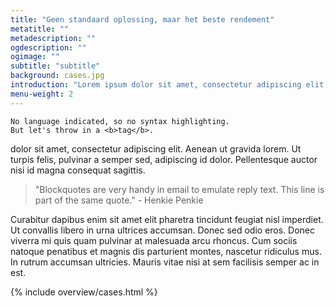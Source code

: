 ```yaml
---
title: "Geen standaard oplossing, maar het beste rendement"
metatitle: ""
metadescription: ""
ogdescription: ""
ogimage: ""
subtitle: "subtitle"
background: cases.jpg
introduction: "Lorem ipsum dolor sit amet, consectetur adipiscing elit. Donec a diam lectus. Sed sit amet ipsum mauris. Maecenas congue ligula ac quam viverra nec consectetur ante hendrerit. Donec et mollis dolor. Praesent et diam eget libero egestas mattis sit amet vitae augue. Nam tincidunt congue enim, ut porta lorem lacinia consectetur. Donec ut libero sed arcu vehicula ultricies a non tortor. Lorem ipsum"
menu-weight: 2
---
```


```
No language indicated, so no syntax highlighting.
But let's throw in a <b>tag</b>.
```

dolor sit amet, consectetur adipiscing elit. Aenean ut gravida lorem. Ut turpis felis, pulvinar a semper sed, adipiscing id dolor. Pellentesque auctor nisi id magna consequat sagittis.

> "Blockquotes are very handy in email to emulate reply text.
> This line is part of the same quote." - Henkie Penkie

Curabitur dapibus enim sit amet elit pharetra tincidunt feugiat nisl imperdiet. Ut convallis libero in urna ultrices accumsan. Donec sed odio eros. Donec viverra mi quis quam pulvinar at malesuada arcu rhoncus. Cum sociis natoque penatibus et magnis dis parturient montes, nascetur ridiculus mus. In rutrum accumsan ultricies. Mauris vitae nisi at sem facilisis semper ac in est.

{% include overview/cases.html %}

